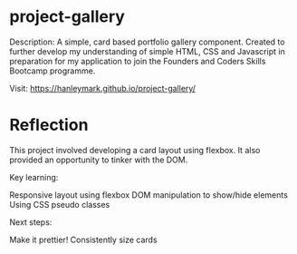 # project-gallery

Description: A simple, card based portfolio gallery component.
Created to further develop my understanding of simple HTML, CSS and Javascript in preparation for my application to join the Founders and Coders Skills Bootcamp programme.

Visit: https://hanleymark.github.io/project-gallery/

Reflection
==========

This project involved developing a card layout using flexbox. It also provided an opportunity to tinker with the DOM.

Key learning:

Responsive layout using flexbox
DOM manipulation to show/hide elements
Using CSS pseudo classes


Next steps:

Make it prettier!
Consistently size cards
